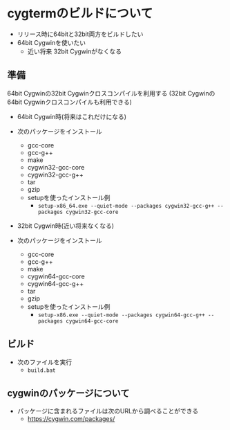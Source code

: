 ﻿# cygtermのビルドについて

- リリース時に64bitと32bit両方をビルドしたい
- 64bit Cygwinを使いたい
  - 近い将来 32bit Cygwinがなくなる

## 準備

64bit Cygwinの32bit Cygwinクロスコンパイルを利用する
(32bit Cygwinの64bit Cygwinクロスコンパイルも利用できる)

- 64bit Cygwin時(将来はこれだけになる)
- 次のパッケージをインストール
  - gcc-core
  - gcc-g++
  - make
  - cygwin32-gcc-core
  - cygwin32-gcc-g++
  - tar
  - gzip
  - setupを使ったインストール例
    - `setup-x86_64.exe --quiet-mode --packages cygwin32-gcc-g++ --packages cygwin32-gcc-core`

- 32bit Cygwin時(近い将来なくなる)
- 次のパッケージをインストール
  - gcc-core
  - gcc-g++
  - make
  - cygwin64-gcc-core
  - cygwin64-gcc-g++
  - tar
  - gzip
  - setupを使ったインストール例
    - `setup-x86.exe --quiet-mode --packages cygwin64-gcc-g++ --packages cygwin64-gcc-core`

## ビルド

- 次のファイルを実行
  - `build.bat`

## cygwinのパッケージについて

- パッケージに含まれるファイルは次のURLから調べることができる
  - https://cygwin.com/packages/
